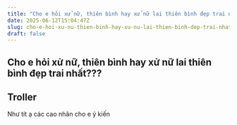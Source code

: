 ```yaml
---
title: "Cho e hỏi xử nữ, thiên bình hay xử nữ lai thiên bình đẹp trai nhất???"
date: 2025-06-12T15:04:47Z
slug: cho-e-hoi-xu-nu-thien-binh-hay-xu-nu-lai-thien-binh-dep-trai-nhat
draft: false
---
```


## Cho e hỏi xử nữ, thiên bình hay xử nữ lai thiên bình đẹp trai nhất???

## Troller

Như tít ạ các cao nhân cho e ý kiến